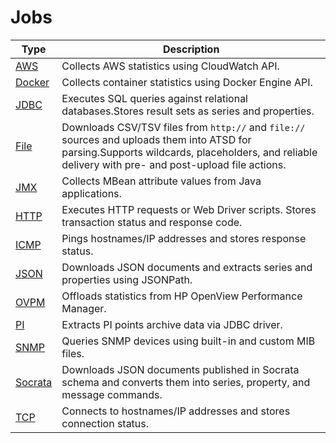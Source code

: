 # Jobs

**Type** | **Description**
----- | -----
[AWS](aws.md) | Collects AWS statistics using CloudWatch API.
[Docker](docker.md) | Collects container statistics using Docker Engine API.
[JDBC](jdbc.md) | Executes SQL queries against relational databases.Stores result sets as series and properties.
[File](file.md) | Downloads CSV/TSV files from `http://` and `file://` sources and uploads them into ATSD for parsing.Supports wildcards, placeholders, and reliable delivery with pre- and post-upload file actions.
[JMX](jmx.md) | Collects MBean attribute values from Java applications.
[HTTP](http.md) | Executes HTTP requests or Web Driver scripts. Stores transaction status and response code.
[ICMP](icmp.md) | Pings hostnames/IP addresses and stores response status.
[JSON](json.md) | Downloads JSON documents and extracts series and properties using JSONPath.
[OVPM](ovpm.md) | Offloads statistics from HP OpenView Performance Manager.
[PI](pi.md) | Extracts PI points archive data via JDBC driver.
[SNMP](snmp.md) | Queries SNMP devices using built-in and custom MIB files.
[Socrata](socrata.md) | Downloads JSON documents published in Socrata schema and converts them into series, property, and message commands.
[TCP](tcp.md) | Connects to hostnames/IP addresses and stores connection status.
